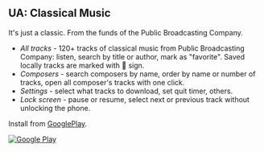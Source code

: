 ## UA: Classical Music

It's just a classic. From the funds of the Public Broadcasting Company.

* *All tracks* - 120+ tracks of classical music from Public Broadcasting Company: listen, search by title or author, mark as "favorite". Saved locally tracks are marked with 💾 sign.
* *Composers* - search composers by name, order by name or number of tracks, open all composer\'s tracks with one click.
* *Settings* - select what tracks to download, set quit timer, others.
* *Lock screen* - pause or resume, select next or previous track without unlocking the phone.

Install from [GooglePlay](https://play.google.com/store/apps/details?id=media.suspilne.classic).

[![Google Play](https://lh3.googleusercontent.com/V4t-4ia2Odvk_JnKwwx4TuhhWXVdkTLWLcKhtrx6QzjBDb49557z9OwnQH-as2FG7tnR=s180-rw)](https://play.google.com/store/apps/details?id=media.suspilne.classic)
